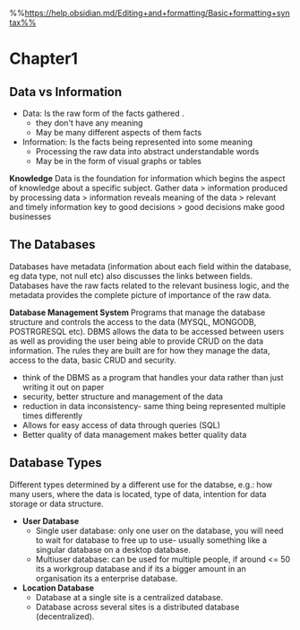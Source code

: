 %%https://help.obsidian.md/Editing+and+formatting/Basic+formatting+syntax%%
# Chapter1 

## Data vs Information
- Data: Is the raw form of the facts gathered .
	- they don't have any meaning
	- May be many different aspects of them facts
- Information: Is the facts being represented into some meaning
	- Processing the raw data into abstract understandable words
	- May be in the form of visual graphs or tables

**Knowledge**
Data is the foundation for information which begins the aspect of knowledge about a specific subject. 
Gather data > information produced by processing data > information reveals meaning of the data > relevant and timely information key to good decisions > good decisions make good businesses

## The Databases
Databases have metadata (information about each field within the database, eg data type, not null etc) also discusses the links between fields.
Databases have the raw facts related to the relevant business logic, and the metadata provides the complete picture of importance of the raw data.

**Database Management System**
Programs that manage the database structure and controls the access to the data (MYSQL, MONGODB, POSTRGRESQL etc). DBMS allows the data to be accessed between users as well as providing the user being able to provide CRUD on the data information. The rules they are built are for how they manage the data, access to the data, basic CRUD and security.
- think of the DBMS as a program that handles your data rather than just writing it out on paper
- security, better structure and management of the data
- reduction in data inconsistency- same thing being represented multiple times differently
- Allows for easy access of data through queries (SQL)
- Better quality of data management makes better quality data

## **Database Types**
Different types determined by a different use for the databse, e.g.: how many users, where the data is located, type of data, intention for data storage or data structure.
- **User Database**
	- Single user database: only one user on the database, you will need to wait for database to free up to use- usually something like a singular database on a desktop database.
	- Multiuser database: can be used for multiple people, if around <= 50 its a workgroup database and if its a bigger amount in an organisation its a enterprise database.
- **Location Database**
	- Database at a single site is a centralized database.
	- Database across several sites is a distributed database (decentralized).
